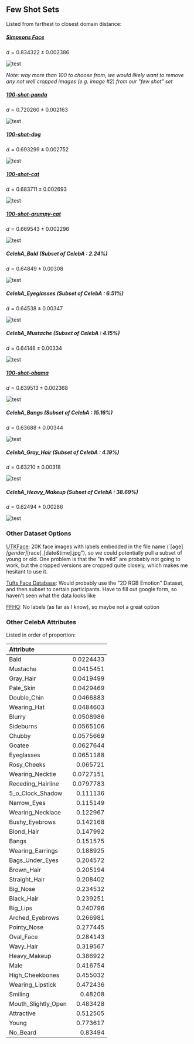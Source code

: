 ## Few Shot Sets

Listed from farthest to closest domain distance:

##### [Simpsons Face](https://www.kaggle.com/kostastokis/simpsons-faces)

 $d = 0.834322 \pm 0.002386$

![test](results/simpsons_grid.jpg)

*Note: way more than 100 to choose from, we would likely want to remove any not well cropped images (e.g. image #2) from our "few shot" set*



##### [100-shot-panda](https://data-efficient-gans.mit.edu/datasets/)

 $d = 0.720260 \pm 0.002163$

![test](results/panda_grid.jpg)



##### [100-shot-dog](https://data-efficient-gans.mit.edu/datasets/)

 $d = 0.693299 \pm 0.002752$

![test](results/dog_grid.jpg)



##### [100-shot-cat](https://data-efficient-gans.mit.edu/datasets/)

 $d = 0.683711 \pm 0.002693$

![test](results/cat_grid.jpg)



##### [100-shot-grumpy-cat](https://data-efficient-gans.mit.edu/datasets/)

 $d = 0.669543 \pm 0.002296$

![test](results/grumpy_cat_grid.jpg)



##### CelebA_Bald (Subset of CelebA : 2.24%)

 $d = 0.64849 \pm 0.00308$

![test](results/CelebA_Bald_grid.jpg)

##### CelebA_Eyeglasses (Subset of CelebA : 6.51%)

 $d = 0.64538 \pm 0.00347$

![test](results/CelebA_Eyeglasses_grid.jpg)

##### CelebA_Mustache (Subset of CelebA : 4.15%)

 $d = 0.64148 \pm 0.00334$

![test](results/CelebA_Mustache_grid.jpg)

##### [100-shot-obama](https://data-efficient-gans.mit.edu/datasets/)

 $d = 0.639513 \pm 0.002368$

![test](results/obama_grid.jpg)



##### CelebA_Bangs (Subset of CelebA : 15.16%)

 $d = 0.63688 \pm 0.00344$

![test](results/CelebA_Bangs_grid.jpg)



##### CelebA_Gray_Hair (Subset of CelebA : 4.19%)

 $d = 0.63210 \pm 0.00318$

![test](results/CelebA_Gray_Hair_grid.jpg)



##### CelebA_Heavy_Makeup (Subset of CelebA : 38.69%)

 $d = 0.62494 \pm 0.00286$

![test](results/CelebA_Heavy_Makeup_grid.jpg)



### Other Dataset Options

[UTKFace](https://susanqq.github.io/UTKFace/): 20K face images with labels embedded in the file name (`[age]_[gender]_[race]_[date&time].jpg"), so we could potentially pull a subset of young or old. One problem is that the "in wild" are probably not going to work, but the cropped versions are cropped quite closely, which makes me hesitant to use it.

[Tufts Face Database](https://www.kaggle.com/kpvisionlab/tufts-face-database): Would probably use the "2D RGB Emotion" Dataset, and then subset to certain participants. Have to fill out google form, so haven't seen what the data looks like

[FFHQ](https://github.com/NVlabs/ffhq-dataset): No labels (as far as I know), so maybe not a great option

### Other CelebA Attributes

Listed in order of proportion:

| Attribute           |           |
| :------------------ | --------: |
| Bald                | 0.0224433 |
| Mustache            | 0.0415451 |
| Gray_Hair           | 0.0419499 |
| Pale_Skin           | 0.0429469 |
| Double_Chin         | 0.0466883 |
| Wearing_Hat         | 0.0484603 |
| Blurry              | 0.0508986 |
| Sideburns           | 0.0565106 |
| Chubby              | 0.0575669 |
| Goatee              | 0.0627644 |
| Eyeglasses          | 0.0651188 |
| Rosy_Cheeks         |  0.065721 |
| Wearing_Necktie     | 0.0727151 |
| Receding_Hairline   | 0.0797783 |
| 5_o_Clock_Shadow    |  0.111136 |
| Narrow_Eyes         |  0.115149 |
| Wearing_Necklace    |  0.122967 |
| Bushy_Eyebrows      |  0.142168 |
| Blond_Hair          |  0.147992 |
| Bangs               |  0.151575 |
| Wearing_Earrings    |  0.188925 |
| Bags_Under_Eyes     |  0.204572 |
| Brown_Hair          |  0.205194 |
| Straight_Hair       |  0.208402 |
| Big_Nose            |  0.234532 |
| Black_Hair          |  0.239251 |
| Big_Lips            |  0.240796 |
| Arched_Eyebrows     |  0.266981 |
| Pointy_Nose         |  0.277445 |
| Oval_Face           |  0.284143 |
| Wavy_Hair           |  0.319567 |
| Heavy_Makeup        |  0.386922 |
| Male                |  0.416754 |
| High_Cheekbones     |  0.455032 |
| Wearing_Lipstick    |  0.472436 |
| Smiling             |   0.48208 |
| Mouth_Slightly_Open |  0.483428 |
| Attractive          |  0.512505 |
| Young               |  0.773617 |
| No_Beard            |   0.83494 |
